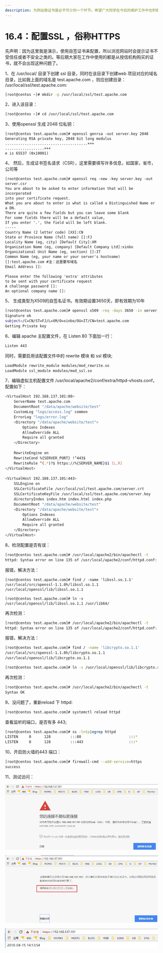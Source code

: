 ```yaml
---
description: 为网站做证书是必不可少的一个环节。希望广大同学在今后的维护工作中也积极配置SSL，这样有助于加强网站数据安全性！
---
```


# 16.4：配置SSL ，俗称HTTPS

先声明：因为这里我是演示，使用自签证书来配置，所以浏览网站时会提示证书不受信任或者不安全之类的。等后期大家在工作中使用的都是从授信机构购买的证书，就不会出现这种问题了。

1、在 /usr/local/ 目录下创建 ssl 目录，同时在该目录下创建web 项目对应的域名目录，比如我上面的域名是 test.apache.com ，则应创建目录： /usr/local/ssl/test.apache.com:

```bash
[root@centos ~]# mkdir -p /usr/local/ssl/test.apache.com
```

2、进入该目录：

```bash
[root@centos ~]# cd /usr/local/ssl/test.apache.com
```

3、使用openssl 生成 2048 位私钥：

```text
[root@centos test.apache.com]# openssl genrsa -out server.key 2048
Generating RSA private key, 2048 bit long modulus
......................................+++
..................+++
e is 65537 (0x10001)
```

4、 然后，生成证书签名请求（CSR），这里需要填写许多信息，如国家，省市，公司等

```text
[root@centos test.apache.com]# openssl req -new -key server.key -out server.csr
You are about to be asked to enter information that will be incorporated
into your certificate request.
What you are about to enter is what is called a Distinguished Name or a DN.
There are quite a few fields but you can leave some blank
For some fields there will be a default value,
If you enter '.', the field will be left blank.
-----
Country Name (2 letter code) [XX]:CN
State or Province Name (full name) []:FJ
Locality Name (eg, city) [Default City]:XM
Organization Name (eg, company) [Default Company Ltd]:xinbo
Organizational Unit Name (eg, section) []:IT
Common Name (eg, your name or your server's hostname) []:test.apache.com #注：这里要写域名
Email Address []:

Please enter the following 'extra' attributes
to be sent with your certificate request
A challenge password []:
An optional company name []:
```

5、 生成类型为X509的自签名证书。有效期设置3650天，即有效期为10年

```bash
[root@centos test.apache.com]# openssl x509 -req -days 3650 -in server.csr -signkey server.key -out server.crt
Signature ok
subject=/C=CN/ST=FJ/L=XM/O=xinbo/OU=IT/CN=test.apache.com
Getting Private key
```

6、编辑 apache 主配置文件，在 Listen 80 下面加一行：

```bash
Listen 443
```

同时，需要启用该配置文件中的 rewrite 模块 和 ssl 模块;

```bash
LoadModule rewrite_module modules/mod_rewrite.so
LoadModule ssl_module modules/mod_ssl.so
```

7、编辑虚拟主机配置文件 /usr/local/apache2/conf/extra/httpd-vhosts.conf，配置如下：

```bash
<VirtualHost 192.168.137.101:80>
    ServerName test.apache.com
    DocumentRoot "/data/apache/website/test"
    CustomLog "logs/access.log" common
    ErrorLog "logs/error.log"
    <Directory "/data/apache/website/test">
        Options Indexes
        AllowOverride ALL
        Require all granted
    </Directory>

    RewriteEngine on
    RewriteCond %{SERVER_PORT} !^443$
    RewriteRule ^(.*)?$ https://%{SERVER_NAME}$1 [L,R]
</VirtualHost>

<VirtualHost 192.168.137.101:443>
    SSLEngine on
    SSLCertificateFile /usr/local/ssl/test.apache.com/server.crt
    SSLCertificateKeyFile /usr/local/ssl/test.apache.com/server.key
    directoryIndex index.htm index.html index.php
    DocumentRoot "/data/apache/website/test"
    <Directory "/data/apache/website/test">
        Options Indexes
        AllowOverride ALL
        Require all granted
    </Directory>
</VirtualHost>
```

8、检测配置是否有误：

```bash
[root@centos test.apache.com]# /usr/local/apache2/bin/apachectl -t
httpd: Syntax error on line 135 of /usr/local/apache2/conf/httpd.conf: Cannot load modules/mod_ssl.so into server: libssl.so.1.1: cannot open shared object file: No such file or directory
```

报错，解决方法：

```text
[root@centos test.apache.com]# find / -name 'libssl.so.1.1'
/usr/local/src/openssl-1.1.0h/libssl.so.1.1
/usr/local/openssl/lib/libssl.so.1.1
```

```text
[root@centos test.apache.com]# ln -s /usr/local/openssl/lib/libssl.so.1.1 /usr/lib64/
```

再次检测：

```bash
[root@centos test.apache.com]# /usr/local/apache2/bin/apachectl -t
httpd: Syntax error on line 135 of /usr/local/apache2/conf/httpd.conf: Cannot load modules/mod_ssl.so into server: libcrypto.so.1.1: cannot open shared object file: No such file or directory
```

报错，解决方法：

```bash
[root@centos test.apache.com]# find / -name 'libcrypto.so.1.1'
/usr/local/src/openssl-1.1.0h/libcrypto.so.1.1
/usr/local/openssl/lib/libcrypto.so.1.1
```

```bash
[root@centos test.apache.com]# ln -s /usr/local/openssl/lib/libcrypto.so.1.1 /usr/lib64/
```

再次检测：

```bash
[root@centos test.apache.com]# /usr/local/apache2/bin/apachectl -t
Syntax OK
```

9、没问题了，重新reload 下 httpd:

```bash
[root@centos test.apache.com]# systemctl reload httpd
```

查看监听的端口，是否有多 443;

```bash
[root@centos test.apache.com]# ss -lntp|egrep httpd
LISTEN     0      128         :::80                      :::*                   users:(("httpd",pid=60204,fd=4),("httpd",pid=60203,fd=4),("httpd",pid=60202,fd=4),("httpd",pid=59819,fd=4))
LISTEN     0      128         :::443                     :::*                   users:(("httpd",pid=60204,fd=6),("httpd",pid=60203,fd=6),("httpd",pid=60202,fd=6),("httpd",pid=59819,fd=6))
```

10、开启防火墙的443 端口：

```bash
[root@centos test.apache.com]# firewall-cmd --add-service=https
success
```

11、测试访问：

![](../.gitbook/assets/20180413115645.jpg)

![](../.gitbook/assets/20180413115646.jpg)

![](../.gitbook/assets/20180413115647.jpg)

